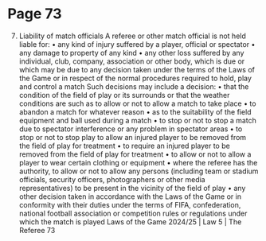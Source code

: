# Page 73

7. Liability of match officials
A referee or other match official is not held liable for:
• any kind of injury suffered by a player, official or spectator
• any damage to property of any kind
• any other loss suffered by any individual, club, company, association or other
body, which is due or which may be due to any decision taken under the
terms of the Laws of the Game or in respect of the normal procedures
required to hold, play and control a match
Such decisions may include a decision:
• that the condition of the field of play or its surrounds or that the weather
conditions are such as to allow or not to allow a match to take place
• to abandon a match for whatever reason
• as to the suitability of the field equipment and ball used during a match
• to stop or not to stop a match due to spectator interference or any problem
in spectator areas
• to stop or not to stop play to allow an injured player to be removed from the
field of play for treatment
• to require an injured player to be removed from the field of play for
treatment
• to allow or not to allow a player to wear certain clothing or equipment
• where the referee has the authority, to allow or not to allow any persons
(including team or stadium officials, security officers, photographers or
other media representatives) to be present in the vicinity of the field of play
• any other decision taken in accordance with the Laws of the Game or in
conformity with their duties under the terms of FIFA, confederation, national
football association or competition rules or regulations under which the
match is played
Laws of the Game 2024/25 | Law 5 | The Referee 73
